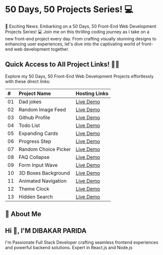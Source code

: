 # 50 Days, 50 Projects Series! 💻

🚀 Exciting News: Embarking on a 50 Days, 50 Front-End Web Development Projects Series! 💻 Join me on this thrilling coding journey as I take on a new front-end project every day. From crafting visually stunning designs to enhancing user experiences, let's dive into the captivating world of front-end web development together.

## Quick Access to All Project Links! 🚀🔗

Explore my 50 Days, 50 Front-End Web Development Projects effortlessly with these direct links:

| #   | Project Name         | Hosting Links                                                  |
| :-- | :------------------- | :------------------------------------------------------------- |
| 01  | Dad jokes            | [Live Demo](https://lnkd.in/dudASpdK)                          |
| 02  | Random Image Feed    | [Live Demo](https://lnkd.in/dqk9yuM6)                          |
| 03  | Github Profile       | [Live Demo](https://lnkd.in/dCbpY_ZH)                          |
| 04  | Todo List            | [Live Demo](https://lnkd.in/dQvc7K_V)                          |
| 05  | Expanding Cards      | [Live Demo](https://lnkd.in/dS99KMNR)                          |
| 06  | Progress Step        | [Live Demo](https://lnkd.in/dZS6XZMS)                          |
| 07  | Random Choice Picker | [Live Demo](https://lnkd.in/gibbtizP)                          |
| 08  | FAQ Collapse         | [Live Demo](https://relaxed-youtiao-653d7f.netlify.app/)       |
| 09  | Form Input Wave      | [Live Demo](https://majestic-rolypoly-f6b438.netlify.app/)     |
| 10  | 3D Boxes Background  | [Live Demo](https://incomparable-cascaron-d796fd.netlify.app/) |
| 11  | Animated Navigation  | [Live Demo](https://roaring-cascaron-f33ef2.netlify.app/)      |
| 12  | Theme Clock          | [Live Demo](https://subtle-lokum-2b3e87.netlify.app/)          |
| 13  | Hidden Search        | [Live Demo](https://peppy-bubblegum-67c429.netlify.app/)       |

## 🚀 About Me

## Hi 👋, I'M DIBAKAR PARIDA

I'm Passionate Full Stack Developer crafting seamless frontend experiences and powerful backend solutions. Expert in React.js and Node.js
